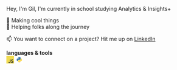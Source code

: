 Hey, I'm Gil, I'm currently in school studying Analytics & Insights+



🎨 Making cool things <br>
🤝 Helping folks along the journey

📫 You want to connect on a project? Hit me up on <a href="https://www.linkedin.com/in/gilbertking/">LinkedIn</a>

<strong>languages & tools</strong> <br>
<img height="20" src="https://raw.githubusercontent.com/github/explore/80688e429a7d4ef2fca1e82350fe8e3517d3494d/topics/javascript/javascript.png" style="max-width: 100%;"></a>   <img height="20" src="https://raw.githubusercontent.com/github/explore/80688e429a7d4ef2fca1e82350fe8e3517d3494d/topics/python/python.png" style="max-width: 100%;"></a>
